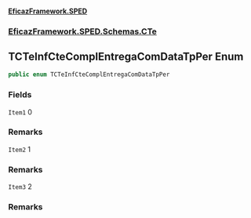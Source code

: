 #### [EficazFramework.SPED](EficazFrameworkSPED.md 'EficazFramework SPED')
### [EficazFramework.SPED.Schemas.CTe](EficazFramework.SPED.Schemas.CTe.md 'EficazFramework.SPED.Schemas.CTe')

## TCTeInfCteComplEntregaComDataTpPer Enum

```csharp
public enum TCTeInfCteComplEntregaComDataTpPer
```
### Fields

<a name='EficazFramework.SPED.Schemas.CTe.TCTeInfCteComplEntregaComDataTpPer.Item1'></a>

`Item1` 0

### Remarks

<a name='EficazFramework.SPED.Schemas.CTe.TCTeInfCteComplEntregaComDataTpPer.Item2'></a>

`Item2` 1

### Remarks

<a name='EficazFramework.SPED.Schemas.CTe.TCTeInfCteComplEntregaComDataTpPer.Item3'></a>

`Item3` 2

### Remarks